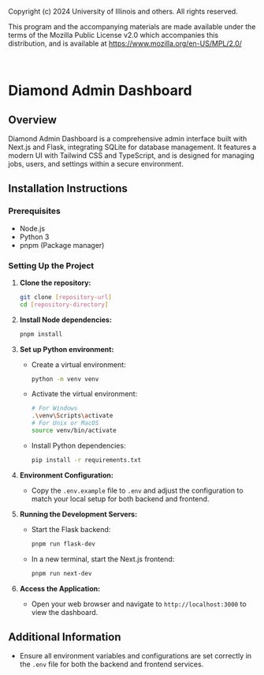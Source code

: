 Copyright (c) 2024 University of Illinois and others. All rights reserved.

This program and the accompanying materials are made available under the
terms of the Mozilla Public License v2.0 which accompanies this distribution,
and is available at https://www.mozilla.org/en-US/MPL/2.0/

<br>


# Diamond Admin Dashboard

## Overview

Diamond Admin Dashboard is a comprehensive admin interface built with Next.js and Flask, integrating SQLite for database management. It features a modern UI with Tailwind CSS and TypeScript, and is designed for managing jobs, users, and settings within a secure environment.

## Installation Instructions

### Prerequisites

- Node.js
- Python 3
- pnpm (Package manager)

### Setting Up the Project

1. **Clone the repository:**

   ```bash
   git clone [repository-url]
   cd [repository-directory]
   ```

2. **Install Node dependencies:**

   ```bash
   pnpm install
   ```

3. **Set up Python environment:**

   - Create a virtual environment:
     ```bash
     python -m venv venv
     ```
   - Activate the virtual environment:
     ```bash
     # For Windows
     .\venv\Scripts\activate
     # For Unix or MacOS
     source venv/bin/activate
     ```
   - Install Python dependencies:
     ```bash
     pip install -r requirements.txt
     ```

4. **Environment Configuration:**

   - Copy the `.env.example` file to `.env` and adjust the configuration to match your local setup for both backend and frontend.

5. **Running the Development Servers:**

   - Start the Flask backend:
     ```bash
     pnpm run flask-dev
     ```
   - In a new terminal, start the Next.js frontend:
     ```bash
     pnpm run next-dev
     ```

6. **Access the Application:**
   - Open your web browser and navigate to `http://localhost:3000` to view the dashboard.

## Additional Information

- Ensure all environment variables and configurations are set correctly in the `.env` file for both the backend and frontend services.
